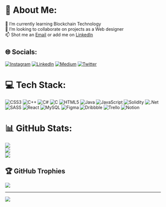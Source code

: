 # 💫 About Me:
🌱 I’m currently learning Blockchain Technology<br>👯 I’m looking to collaborate on projects as a Web designer<br>📫 Shot me an [Email](rhiati.asmae1@gmail.com) or add me on [LinkedIn](https://www.linkedin.com/in/asmaerhiati/)<br>


## 🌐 Socials:
[![Instagram](https://img.shields.io/badge/Instagram-%23E4405F.svg?logo=Instagram&logoColor=white)](https://instagram.com/https://www.instagram.com/asmaae_rh/) [![LinkedIn](https://img.shields.io/badge/LinkedIn-%230077B5.svg?logo=linkedin&logoColor=white)](https://linkedin.com/in/https://www.linkedin.com/in/asmaerhiati/) [![Medium](https://img.shields.io/badge/Medium-12100E?logo=medium&logoColor=white)](https://medium.com/@https://medium.com/@rhiati.asmae1) [![Twitter](https://img.shields.io/badge/Twitter-%231DA1F2.svg?logo=Twitter&logoColor=white)](https://twitter.com/https://twitter.com/RhiatiAsmae) 

# 💻 Tech Stack:
![CSS3](https://img.shields.io/badge/css3-%231572B6.svg?style=flat&logo=css3&logoColor=white) ![C++](https://img.shields.io/badge/c++-%2300599C.svg?style=flat&logo=c%2B%2B&logoColor=white) ![C#](https://img.shields.io/badge/c%23-%23239120.svg?style=flat&logo=c-sharp&logoColor=white) ![C](https://img.shields.io/badge/c-%2300599C.svg?style=flat&logo=c&logoColor=white) ![HTML5](https://img.shields.io/badge/html5-%23E34F26.svg?style=flat&logo=html5&logoColor=white) ![Java](https://img.shields.io/badge/java-%23ED8B00.svg?style=flat&logo=java&logoColor=white) ![JavaScript](https://img.shields.io/badge/javascript-%23323330.svg?style=flat&logo=javascript&logoColor=%23F7DF1E) ![Solidity](https://img.shields.io/badge/Solidity-%23363636.svg?style=flat&logo=solidity&logoColor=white) ![.Net](https://img.shields.io/badge/.NET-5C2D91?style=flat&logo=.net&logoColor=white) ![SASS](https://img.shields.io/badge/SASS-hotpink.svg?style=flat&logo=SASS&logoColor=white) ![React](https://img.shields.io/badge/react-%2320232a.svg?style=flat&logo=react&logoColor=%2361DAFB) ![MySQL](https://img.shields.io/badge/mysql-%2300f.svg?style=flat&logo=mysql&logoColor=white) 	![Figma](https://img.shields.io/badge/figma-%23F24E1E.svg?style=flat&logo=figma&logoColor=white) ![Dribbble](https://img.shields.io/badge/Dribbble-EA4C89?style=flat&logo=dribbble&logoColor=white) ![Trello](https://img.shields.io/badge/Trello-%23026AA7.svg?style=flat&logo=Trello&logoColor=white) ![Notion](https://img.shields.io/badge/Notion-%23000000.svg?style=flat&logo=notion&logoColor=white)
# 📊 GitHub Stats:
![](https://github-readme-stats.vercel.app/api?username=asmaerhiati&theme=calm&hide_border=false&include_all_commits=false&count_private=false)<br/>
![](https://github-readme-streak-stats.herokuapp.com/?user=asmaerhiati&theme=calm&hide_border=false)<br/>
![](https://github-readme-stats.vercel.app/api/top-langs/?username=asmaerhiati&theme=calm&hide_border=false&include_all_commits=false&count_private=false&layout=compact)

## 🏆 GitHub Trophies
![](https://github-profile-trophy.vercel.app/?username=asmaerhiati&theme=radical&no-frame=false&no-bg=false&margin-w=4)

---
[![](https://visitcount.itsvg.in/api?id=asmaerhiati&icon=0&color=0)](https://visitcount.itsvg.in)

<!-- Proudly created with GPRM ( https://gprm.itsvg.in ) -->
